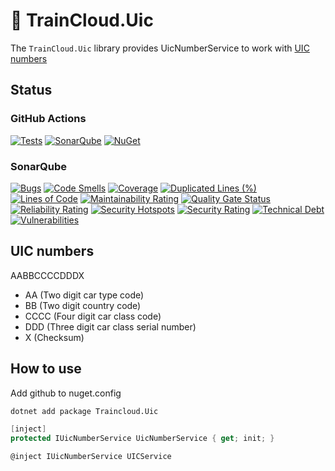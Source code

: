# 🚆 TrainCloud.Uic

The `TrainCloud.Uic` library provides UicNumberService to work with [UIC numbers](https://en.wikipedia.org/wiki/UIC_wagon_numbers)

## Status

### GitHub Actions
[![Tests](https://github.com/traincloud-net/TrainCloud.Uic/actions/workflows/tests.yml/badge.svg)](https://github.com/traincloud-net/TrainCloud.Uic/actions/workflows/tests.yml) 
[![SonarQube](https://github.com/traincloud-net/TrainCloud.Uic/actions/workflows/sonarqube.yml/badge.svg)](https://github.com/traincloud-net/TrainCloud.Uic/actions/workflows/sonarqube.yml) 
[![NuGet](https://github.com/traincloud-net/TrainCloud.Uic/actions/workflows/nuget.yml/badge.svg)](https://github.com/traincloud-net/TrainCloud.Uic/actions/workflows/nuget.yml) 

### SonarQube
[![Bugs](https://sonarqube.traincloud.net/api/project_badges/measure?project=TrainCloud.Uic&metric=bugs&token=sqb_452552b8fb07fffa84c1732d8def596c513ccf85)](https://sonarqube.traincloud.net/dashboard?id=TrainCloud.Uic) 
[![Code Smells](https://sonarqube.traincloud.net/api/project_badges/measure?project=TrainCloud.Uic&metric=code_smells&token=sqb_452552b8fb07fffa84c1732d8def596c513ccf85)](https://sonarqube.traincloud.net/dashboard?id=TrainCloud.Uic) 
[![Coverage](https://sonarqube.traincloud.net/api/project_badges/measure?project=TrainCloud.Uic&metric=coverage&token=sqb_452552b8fb07fffa84c1732d8def596c513ccf85)](https://sonarqube.traincloud.net/dashboard?id=TrainCloud.Uic) 
[![Duplicated Lines (%)](https://sonarqube.traincloud.net/api/project_badges/measure?project=TrainCloud.Uic&metric=duplicated_lines_density&token=sqb_452552b8fb07fffa84c1732d8def596c513ccf85)](https://sonarqube.traincloud.net/dashboard?id=TrainCloud.Uic) 
[![Lines of Code](https://sonarqube.traincloud.net/api/project_badges/measure?project=TrainCloud.Uic&metric=ncloc&token=sqb_452552b8fb07fffa84c1732d8def596c513ccf85)](https://sonarqube.traincloud.net/dashboard?id=TrainCloud.Uic) 
[![Maintainability Rating](https://sonarqube.traincloud.net/api/project_badges/measure?project=TrainCloud.Uic&metric=sqale_rating&token=sqb_452552b8fb07fffa84c1732d8def596c513ccf85)](https://sonarqube.traincloud.net/dashboard?id=TrainCloud.Uic) 
[![Quality Gate Status](https://sonarqube.traincloud.net/api/project_badges/measure?project=TrainCloud.Uic&metric=alert_status&token=sqb_452552b8fb07fffa84c1732d8def596c513ccf85)](https://sonarqube.traincloud.net/dashboard?id=TrainCloud.Uic) 
[![Reliability Rating](https://sonarqube.traincloud.net/api/project_badges/measure?project=TrainCloud.Uic&metric=reliability_rating&token=sqb_452552b8fb07fffa84c1732d8def596c513ccf85)](https://sonarqube.traincloud.net/dashboard?id=TrainCloud.Uic) 
[![Security Hotspots](https://sonarqube.traincloud.net/api/project_badges/measure?project=TrainCloud.Uic&metric=security_hotspots&token=sqb_452552b8fb07fffa84c1732d8def596c513ccf85)](https://sonarqube.traincloud.net/dashboard?id=TrainCloud.Uic) 
[![Security Rating](https://sonarqube.traincloud.net/api/project_badges/measure?project=TrainCloud.Uic&metric=security_rating&token=sqb_452552b8fb07fffa84c1732d8def596c513ccf85)](https://sonarqube.traincloud.net/dashboard?id=TrainCloud.Uic) 
[![Technical Debt](https://sonarqube.traincloud.net/api/project_badges/measure?project=TrainCloud.Uic&metric=sqale_index&token=sqb_452552b8fb07fffa84c1732d8def596c513ccf85)](https://sonarqube.traincloud.net/dashboard?id=TrainCloud.Uic) 
[![Vulnerabilities](https://sonarqube.traincloud.net/api/project_badges/measure?project=TrainCloud.Uic&metric=vulnerabilities&token=sqb_452552b8fb07fffa84c1732d8def596c513ccf85)](https://sonarqube.traincloud.net/dashboard?id=TrainCloud.Uic)

## UIC numbers

AABBCCCCDDDX

* AA (Two digit car type code)
* BB (Two digit country code)
* CCCC (Four digit car class code)
* DDD (Three digit car class serial number)
* X (Checksum)

## How to use

Add github to nuget.config

```bash
dotnet add package Traincloud.Uic
```

```csharp
[inject]
protected IUicNumberService UicNumberService { get; init; }
```

```csharp
@inject IUicNumberService UICService
```